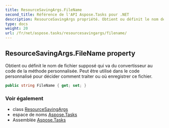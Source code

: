 ```yaml
---
title: ResourceSavingArgs.FileName
second_title: Référence de l'API Aspose.Tasks pour .NET
description: ResourceSavingArgs propriété. Obtient ou définit le nom de fichier supposé qui va du convertisseur au code de la méthode personnalisée. Peut être utilisé dans le code personnalisé pour décider comment traiter ou où enregistrer ce fichier.
type: docs
weight: 20
url: /fr/net/aspose.tasks/resourcesavingargs/filename/
---
```

## ResourceSavingArgs.FileName property

Obtient ou définit le nom de fichier supposé qui va du convertisseur au code de la méthode personnalisée. Peut être utilisé dans le code personnalisé pour décider comment traiter ou où enregistrer ce fichier.

```csharp
public string FileName { get; set; }
```

### Voir également

* class [ResourceSavingArgs](../)
* espace de noms [Aspose.Tasks](../../resourcesavingargs/)
* Assemblée [Aspose.Tasks](../../../)


